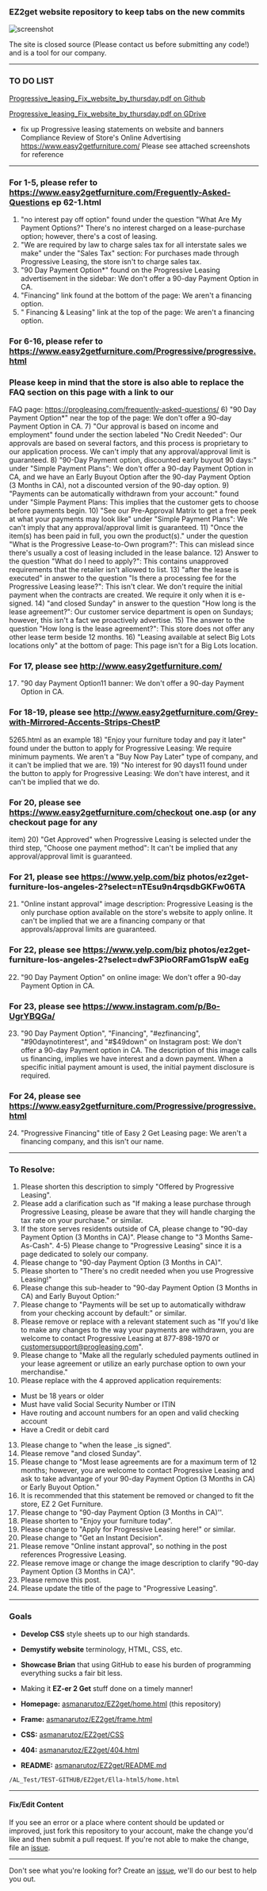 ### EZ2get website repository to keep tabs on the new commits

![screenshot](https://github.com/asmanarutoz/EZ2get/blob/master/Ella-html5/assets/img/screenshot.png)

The site is closed source (Please contact us before submitting any code!) and is a tool for our company.

----
### TO DO LIST
[Progressive_leasing_Fix_website_by_thursday.pdf on Github](https://github.com/asmanarutoz/EZ2get/blob/master/Progressive_leasing_Fix_website_by_thursday.pdf)

[Progressive_leasing_Fix_website_by_thursday.pdf on GDrive](https://drive.google.com/file/d/12UPqOKB-qM_ipiaenTHc_HzKBXmPykxw/view?usp=sharing)

- fix up Progressive leasing statements on website and banners
Compliance Review of Store's Online Advertising
https://www.easy2getfurniture.com/
Please see attached screenshots for reference

----

### For 1-5, please refer to https://www.easy2getfurniture.com/Freguently-Asked-Questions ep 62-1.html
1) "no interest pay off option" found under the question "What Are My Payment Options?" There's no interest charged on a lease-purchase option; however, there's a cost of leasing.
2) "We are required by law to charge sales tax for all interstate sales we make" under the "Sales Tax" section:
For purchases made through Progressive Leasing, the store isn't to charge sales tax.
3) "90 Day Payment Option*" found on the Progressive Leasing advertisement in the sidebar:
We don't offer a 90-day Payment Option in CA.
4) "Financing" link found at the bottom of the page:
We aren't a financing option.
5) " Financing & Leasing" link at the top of the page:
We aren't a financing option.

### For 6-16, please refer to https://www.easy2getfurniture.com/Progressive/progressive.html
### Please keep in mind that the store is also able to replace the FAQ section on this page with a link to our
FAQ page: https://progleasing.com/frequently-asked-questions/
6) "90 Day Payment Option*" near the top of the page:
We don't offer a 90-day Payment Option in CA.
7) "Our approval is based on income and employment" found under the section labeled "No Credit
Needed":
Our approvals are based on several factors, and this process is proprietary to our application process.
We can't imply that any approval/approval limit is guaranteed.
8) "90-Day Payment option, discounted early buyout 90 days:" under "Simple Payment Plans":
We don't offer a 90-day Payment Option in CA, and we have an Early Buyout Option after the 90-day
Payment Option (3 Months in CA), not a discounted version of the 90-day option.
9) "Payments can be automatically withdrawn from your account:" found under "Simple Payment Plans:
This implies that the customer gets to choose before payments begin.
10) "See our Pre-Approval Matrix to get a free peek at what your payments may look like" under
"Simple Payment Plans":
We can't imply that any approval/approval limit is guaranteed.
11) "Once the item(s) has been paid in full, you own the product(s)." under the question "What is the
Progressive Lease-to-Own program?":
This can mislead since there's usually a cost of leasing included in the lease balance.
12) Answer to the question "What do I need to apply?":
This contains unapproved requirements that the retailer isn't allowed to list.
13) "after the lease is executed" in answer to the question "Is there a processing fee for the Progressive
Leasing lease?":
This isn't clear. We don't require the initial payment when the contracts are created. We require it only
when it is e-signed.
14) "and closed Sunday" in answer to the question "How long is the lease agreement?":
Our customer service department is open on Sundays; however, this isn't a fact we proactively
advertise.
15) The answer to the question "How long is the lease agreement?":
This store does not offer any other lease term beside 12 months.
16) "Leasing available at select Big Lots locations only" at the bottom of page:
This page isn't for a Big Lots location.

### For 17, please see http://www.easy2getfurniture.com/
17) "90 day Payment Option11 banner:
We don't offer a 90-day Payment Option in CA.

### For 18-19, please see http://www.easy2getfurniture.com/Grey-with-Mirrored-Accents-Strips-ChestP
5265.html as an example
18) "Enjoy your furniture today and pay it later" found under the button to apply for Progressive
Leasing:
We require minimum payments. We aren't a "Buy Now Pay Later" type of company, and it can't be
implied that we are.
19) "No interest for 90 days11 found under the button to apply for Progressive Leasing:
We don't have interest, and it can't be implied that we do.

### For 20, please see https://www.easy2getfurniture.com/checkout one.asp (or any checkout page for any
item)
20) "Get Approved" when Progressive Leasing is selected under the third step, "Choose one payment
method":
It can't be implied that any approval/approval limit is guaranteed.

### For 21, please see https://www.yelp.com/biz photos/ez2get-furniture-los-angeles-2?select=nTEsu9n4rqsdbGKFw06TA
21) "Online instant approval" image description:
Progressive Leasing is the only purchase option available on the store's website to apply online. It can't
be implied that we are a financing company or that approvals/approval limits are guaranteed.

### For 22, please see https://www.yelp.com/biz photos/ez2get-furniture-los-angeles-2?select=dwF3PioORFamG1spW eaEg
22) "90 Day Payment Option" on online image:
We don't offer a 90-day Payment Option in CA.

### For 23, please see https://www.instagram.com/p/Bo-UgrYBQGa/
23) "90 Day Payment Option", "Financing", "#ezfinancing", "#90daynotinterest", and "#$49down" on
Instagram post:
We don't offer a 90-day Payment option in CA. The description of this image calls us financing, implies
we have interest and a down payment. When a specific initial payment amount is used, the initial
payment disclosure is required.
### For 24, please see https://www.easy2getfurniture.com/Progressive/progressive.html
24) "Progressive Financing" title of Easy 2 Get Leasing page: We aren't a financing company, and this isn't our name. 
----
### To Resolve:
1) Please shorten this description to simply "Offered by Progressive Leasing".
2) Please add a clarification such as "If making a lease purchase through Progressive Leasing, please be aware that they will handle charging the tax rate on your purchase." or similar.
3) If the store serves residents outside of CA, please change to "90-day Payment Option (3 Months in CA)". Please change to "3 Months Same-As-Cash".
4-5) Please change to "Progressive Leasing" since it is a page dedicated to solely our company.
6) Please change to "90-day Payment Option (3 Months in CA)".
7) Please shorten to "There's no credit needed when you use Progressive Leasing!"
8) Please change this sub-header to "90-day Payment Option (3 Months in CA) and Early Buyout Option:"
9) Please change to "Payments will be set up to automatically withdraw from your checking account by default:" or similar.
10) Please remove or replace with a relevant statement such as "If you'd like to make any changes to the way your payments are withdrawn, you are welcome to contact Progressive Leasing at 877-898-1970 or customersupport@progleasing.com".
11) Please change to "Make all the regularly scheduled payments outlined in your lease agreement or utilize an early purchase option to own your merchandise."
12) Please replace with the 4 approved application requirements:
- Must be 18 years or older
- Must have valid Social Security Number or ITIN
- Have routing and account numbers for an open and valid checking account
- Have a Credit or debit card
13) Please change to "when the lease _is signed".
14) Please remove "and closed Sunday".
15) Please change to "Most lease agreements are for a maximum term of 12 months; however, you are
welcome to contact Progressive Leasing and ask to take advantage of your 90-day Payment Option (3 Months in CA) or Early Buyout Option."
16) It is recommended that this statement be removed or changed to fit the store, EZ 2 Get Furniture.
17) Please change to "90-day Payment Option (3 Months in CA)''.
18) Please shorten to "Enjoy your furniture today".
19) Please change to "Apply for Progressive Leasing here!" or similar.
20) Please change to "Get an Instant Decision".
21) Please remove "Online instant approval", so nothing in the post references Progressive Leasing.
22) Please remove image or change the image description to clarify "90-day Payment Option (3 Months in CA)".
23) Please remove this post.
24) Please update the title of the page to "Progressive Leasing".

----

### Goals

- **Develop CSS** style sheets up to our high standards.
- **Demystify website** terminology, HTML, CSS, etc.
- **Showcase Brian** that using GitHub to ease his burden of programming everything sucks a fair bit less.
- Making it **EZ-er 2 Get** stuff done on a timely manner!


- **Homepage:** [asmanarutoz/EZ2get/home.html](https://github.com/asmanarutoz/EZ2get/blob/master/Ella-html5/home.html) (this repository)
- **Frame:** [asmanarutoz/EZ2get/frame.html](https://github.com/asmanarutoz/EZ2get/blob/master/Ella-html5/frame.html)
- **CSS:** [asmanarutoz/EZ2get/CSS](https://github.com/asmanarutoz/EZ2get/tree/master/Ella-html5/css)
- **404:** [asmanarutoz/EZ2get/404.html](https://github.com/asmanarutoz/EZ2get/blob/master/Ella-html5/404.html)
- **README:** [asmanarutoz/EZ2get/README.md](https://github.com/asmanarutoz/EZ2get/blob/master/README.md)

```
/AL_Test/TEST-GITHUB/EZ2get/Ella-html5/home.html
```

----

#### Fix/Edit Content

If you see an error or a place where content should be updated or improved, just fork this repository to your account, make the change you'd like and then submit a pull request. If you're not able to make the change, file an [issue](https://github.com/asmanarutoz/EZ2get.github.com/issues/new).

----

Don't see what you're looking for? Create an [issue](https://github.com/asmanarutoz/EZ2get/issues/new), we'll do our best to help you out.
